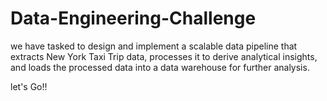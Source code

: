 # Data-Engineering-Challenge

we have tasked to design and implement a scalable data pipeline that extracts New York Taxi Trip data,
processes it to derive analytical insights, and loads the processed data into a data warehouse for further analysis.

let's Go!!
